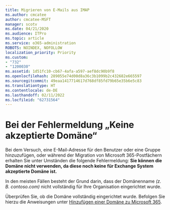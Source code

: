 ```yaml
---
title: Migrieren von E-Mails aus IMAP
ms.author: cmcatee
author: cmcatee-MSFT
manager: scotv
ms.date: 04/21/2020
ms.audience: ITPro
ms.topic: article
ms.service: o365-administration
ROBOTS: NOINDEX, NOFOLLOW
localization_priority: Priority
ms.custom:
- "732"
- "1200030"
ms.assetid: 1d51fc10-cb67-4afa-a597-aef8dc90b9f8
ms.openlocfilehash: 289055e74d00d8a36c3b1099b2c432682e665597
ms.sourcegitcommit: 49eaa1417714617d768df85fd79b65e35b6e5c83
ms.translationtype: HT
ms.contentlocale: de-DE
ms.lasthandoff: 02/11/2022
ms.locfileid: "62731564"
---
```

# <a name="when-you-get-a-not-an-accepted-domain-error"></a>Bei der Fehlermeldung „Keine akzeptierte Domäne“

Bei dem Versuch, eine E-Mail-Adresse für den Benutzer oder eine Gruppe hinzuzufügen, oder während der Migration von Microsoft 365-Postfächern erhalten Sie unter Umständen die folgende Fehlermeldung: **Sie können die Domäne nicht verwenden, da diese noch keine für Exchange System akzeptierte Domäne ist.**
  
In den meisten Fällen besteht der Grund darin, dass der Domänenname *(z. B. contoso.com)* nicht vollständig für Ihre Organisation eingerichtet wurde.
  
Überprüfen Sie, ob die Domäne vollständig eingerichtet wurde. Befolgen Sie hierzu die Anweisungen unter [Hinzufügen einer Domäne zu Microsoft 365](https://docs.microsoft.com/microsoft-365/admin/setup/add-domain).
  